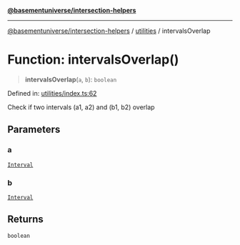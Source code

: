 [**@basementuniverse/intersection-helpers**](../../README.md)

***

[@basementuniverse/intersection-helpers](../../README.md) / [utilities](../README.md) / intervalsOverlap

# Function: intervalsOverlap()

> **intervalsOverlap**(`a`, `b`): `boolean`

Defined in: [utilities/index.ts:62](https://github.com/basementuniverse/intersection-helpers/blob/ce8bdda9fbd616d6a406e87a4824e91fffc01d0e/src/utilities/index.ts#L62)

Check if two intervals (a1, a2) and (b1, b2) overlap

## Parameters

### a

[`Interval`](../types/type-aliases/Interval.md)

### b

[`Interval`](../types/type-aliases/Interval.md)

## Returns

`boolean`
